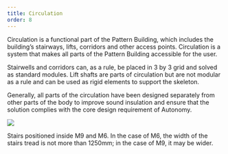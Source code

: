 ```yaml
---
title: Circulation
order: 8
---
```

Circulation is a functional part of the Pattern Building, which includes the building’s stairways, lifts, corridors and other access points. Circulation is a system that makes all parts of the Pattern Building accessible for the user. 

Stairwells and corridors can, as a rule, be placed in 3 by 3 grid and solved as standard modules. Lift  shafts are parts of circulation but are not modular as a rule and can be used as rigid elements to support the skeleton.

Generally, all parts of the circulation have been designed separately from other parts of the body to improve sound insulation and ensure that the solution complies with the core design requirement of Autonomy.

![](https://res.cloudinary.com/patternbuildings/image/upload/v1595347795/docs/PatternBuildings_Stairs_k5wjym.jpg)

Stairs positioned inside M9 and M6. In the case of M6, the width of the stairs tread is not more than 1250mm; in the case of M9, it may be wider.